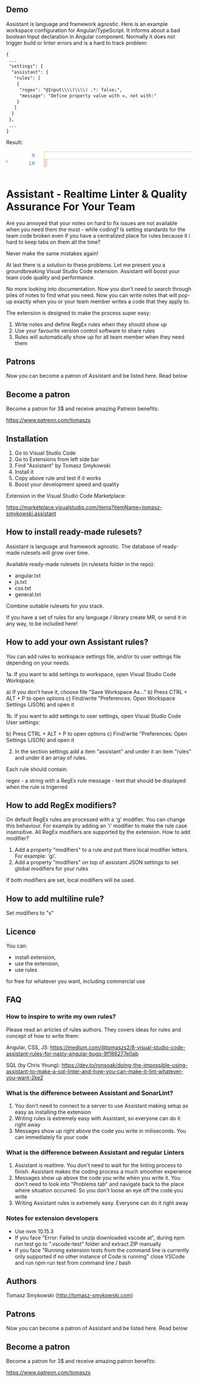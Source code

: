 ## Demo

Assistant is language and framework agnostic. Here is an example workspace configuration for Angular/TypeScript. It informs about a bad boolean Input declaration in Angular component. Normally it does not trigger build or linter errors and is a hard to track problem:

```
{
 ...
 "settings": {
  "assistant": {
   "rules": [
    {
     "regex": "@Input\\\\(\\\\) .*: false;",
     "message": "Define property value with =, not with:"
    }
   ]
  }
 },
 ...
}
```

Result:

![](images/demo.gif)

# Assistant - Realtime Linter & Quality Assurance For Your Team

Are you annoyed that your notes on hard to fix issues are not available when you need them the most - while coding? Is setting standards for the team code broken even if you have a centralized place for rules because it i hard to keep tabs on them all the time? 

Never make the same mistakes again!

At last there is a solution to these problems. Let me present you a groundbreaking Visual Studio Code extension. Assistant will boost your team code quality and performance.

No more looking into documentation. Now you don't need to search through piles of notes to find what you need. Now you can write notes that will pop-up exactly when you or your team member writes a code that they apply to. 

The extension is designed to make the process super easy:

1) Write notes and define RegEx rules when they should show up
2) Use your favourite version control software to share rules
3) Rules will automatically show up for all team member when they need them

## Patrons

Now you can become a patron of Assistant and be listed here. Read below

## Become a patron

Become a patron for 3$ and receive amazing Patreon benefits:

https://www.patreon.com/tomaszs

## Installation

1. Go to Visual Studio Code
2. Go to Extensions from left side bar
3. Find "Assistant" by Tomasz Smykowski
4. Install it
5. Copy above rule and test if it works
6. Boost your development speed and quality

Extension in the Visual Studio Code Marketplace:

https://marketplace.visualstudio.com/items?itemName=tomasz-smykowski.assistant

## How to install ready-made rulesets?

Assistant is language and framework agnostic. The database of ready-made rulesets will grow over time. 

Available ready-made rulesets (in rulesets folder in the repo):

- angular.txt
- js.txt
- css.txt
- general.txt

Combine suitable rulesets for you stack.

If you have a set of rules for any language / library create MR, or send it in any way, to be included here!

## How to add your own Assistant rules?

You can add rules to workspace settings file, and/or to user settings file depending on your needs.


1a. If you want to add settings to workspace, open Visual Studio Code Workspace:

a) If you don't have it, choose file "Save Workspace As..."
b) Press CTRL + ALT + P to open options
c) Find/write "Preferences: Open Workspace Settings (JSON) and open it


1b. If you want to add settings to user settings, open Visual Studio Code User settings:

b) Press CTRL + ALT + P to open options
c) Find/write "Preferences: Open Settings (JSON) and open it


2. In the section settings add a item "assistant" and under it an item "rules" and under it an array of rules.

Each rule should contain:

regex - a string with a RegEx rule
message - text that should be displayed when the rule is trigerred

## How to add RegEx modifiers?

On default RegEx rules are processed with a 'g' modifier. You can change this behaviour. For example by adding an 'i' modifier to make the rule case insensitive. All RegEx modifiers are supported by the extension. How to add modifier?

1) Add a property "modifiers" to a rule and put there local modifier letters. For example: 'gi'.
2) Add a property "modifiers" on top of assistant JSON settings to set global modifiers for your rules

If both modifiers are set, local modifiers will be used.

## How to add multiline rule?

Set modifiers to "s"

## Licence

You can:

- install extension,
- use the extension,
- use rules

for free for whatever you want, including commercial use

## FAQ

### How to inspire to write my own rules?

Please read an articles of rules authors. They covers ideas for rules and concept of how to write them: 

Angular, CSS, JS:
https://medium.com/@tomaszs2/8-visual-studio-code-assistant-rules-for-nasty-angular-bugs-9f186277e0ab

SQL (by Chris Young):
https://dev.to/ronsoak/doing-the-impossible-using-assistant-to-make-a-sql-linter-and-how-you-can-make-it-lint-whatever-you-want-2ke2

### What is the difference between Assistant and SonarLint?

1. You don't need to connect to a server to use Assistant making setup as easy as installing the extension
2. Writing rules is extremely easy with Assistant, so everyone can do it right away
3. Messages show up right above the code you write in miliseconds. You can immediately fix your code

### What is the difference between Assistant and regular Linters

1. Assistant is realtime. You don't need to wait for the linting process to finish. Assistant makes the coding process a much smoother experience
2. Messages show up above the code you write when you write it. You don't need to look into "Problems tab" and navigate back to the place where situation occurred. So you don't loose an eye off the code you write
3. Writing Assistant rules is extremely easy. Everyone can do it right away

### Notes for extension developers

- Use nvm 10.15.3
- If you face "Error: Failed to unzip downloaded vscode at", during npm run test go to ".vscode-test" folder and extract ZIP manually
- If you face "Running extension tests from the command line is currently only supported if no other instance of Code is running" close VSCode and run npm run test from command line / bash

## Authors

Tomasz Smykowski (http://tomasz-smykowski.com)

## Patrons

Now you can become a patron of Assistant and be listed here. Read below

## Become a patron

Become a patron for 3$ and receive amazing patron benefits:

https://www.patreon.com/tomaszs